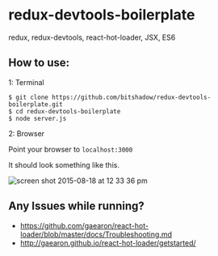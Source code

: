 # redux-devtools-boilerplate
redux, redux-devtools, react-hot-loader, JSX, ES6

How to use:
-----------
1: Terminal 

```
$ git clone https://github.com/bitshadow/redux-devtools-boilerplate.git
$ cd redux-devtools-boilerplate
$ node server.js
```

2: Browser

Point your browser to `localhost:3000`

It should look something like this.

![screen shot 2015-08-18 at 12 33 36 pm](https://cloud.githubusercontent.com/assets/574802/9324438/eb9dad72-45a7-11e5-8109-f263a3d22c48.png)

Any Issues while running?
-------------------------
- https://github.com/gaearon/react-hot-loader/blob/master/docs/Troubleshooting.md
- http://gaearon.github.io/react-hot-loader/getstarted/

